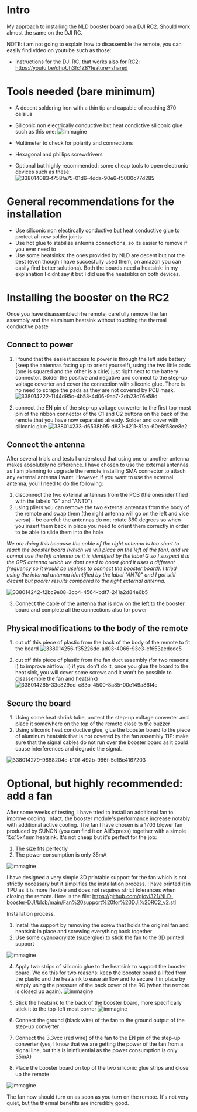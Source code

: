 # Intro
My approach to installing the NLD booster board on a DJI RC2. Should work almost the same on the DJI RC.

NOTE: i am not going to explain how to disassemble the remote, you can easily find video on youtube such as those:
- Instructions for the DJI RC, that works also for RC2: https://youtu.be/dhpUh3fc1Z8?feature=shared

# Tools needed (bare minimum)
- A decent soldering iron with a thin tip and capable of reaching 370 celsius
- Siliconic non electrically conductive but heat condictive siliconic glue such as this one:
![immagine](https://github.com/user-attachments/assets/2a0a0e62-e4f0-48af-b45c-07f20505b6b9)

- Multimeter to check for polarity and connections
- Hexagonal and phillips screwdrivers
- Optional but highly recommended: some cheap tools to open electronic devices such as these: 
![338014083-f758fa75-01d6-4dda-90e6-f5000c77d285](https://github.com/user-attachments/assets/3a104caa-c078-41a8-82ae-4bfe9642fcd5)

# General recommendations for the installation
- Use siliconic non electircally conductive but heat conductive glue to protect all new solder joints
- Use hot glue to stabilize antenna connections, so its easier to remove if you ever need to
- Use some heatsinks: the ones provided by NLD are decent but not the best (even though I have succesfully used them, on amazon you can easily find better solutions). Both the boards need a heatsink: in my explanation I didnt say it but I did use the heatsibks on both devices. 

# Installing the booster on the RC2
Once you have disassembled rhe remote, carefully remove the fan assembly and the aluminum heatsink without touching the thermal conductive paste

## Connect to power
1) I found that the easiest access to power is through the left side battery (keep the antennas facing up to orient yourself), using the two little pads (one is squared and the other is a cirle) just right next to the battery connector.
Solder the positive and negative and connect to the step-up voltage coverter and cover the connection with siliconic glue. There is no need to scrape the pads as they are not covered by PCB mask. 
![338014222-1144d95c-4b53-4d06-9aa7-2db23c76e58d](https://github.com/user-attachments/assets/84bd62b7-80bc-459f-bac5-7fd410ec257c)

2) connect the EN pin of the step-up voltage converter to the first top-most pin of the ribbon connector of the C1 and C2 buttons on the back of the remote that you have now separated already. Solder and cover with siliconic glue
![338014233-d6538b95-d831-4211-81aa-60e8f58ce8e2](https://github.com/user-attachments/assets/02a135ea-abfc-440f-873a-d80f987c154f)


## Connect the antenna
After several trials and tests I understood that using one or another antenna makes absolutely no difference. I have chosen to use the external antennas as I am planning to upgrade the remote installing SMA connector to attach any external antenna I want.
However, if you want to use the external antenna, you'll need to do the following:
1) disconnect the two external antennas from the PCB (the ones identified with the labels "G" and "ANT0")
2) using pliers you can remove the two external antennas from the body of the remote and swap them (the right antenna will go on the left and vice versa) - be careful: the antennas do not rotate 360 degrees so when you insert them back in place you need to orient them correctly in order to be able to slide them into the hole

_We are doing this because the cable of the right antenna is too short to reach the booster board (which we will place on the left of the fan), and we cannot use the left antenna as it is identified by the label G so I suspect it is the GPS antenna which we dont need to boost (and it uses a different frequency so it would be useless to connect the booster board). I tried using the internal antenna identified by the label "ANT0" and I got still decent but poorer results compared to the right external antenna._

![338014242-f2bc9e08-3cb4-4564-bdf7-241a2d84e6b5](https://github.com/user-attachments/assets/417ba36e-a6c6-4ae3-bb7c-2bb3994f88dd)

3) Connect the cable of the antenna that is now on the left to the booster board and complete all the connections also for power

## Physical modifications to the body of the remote
1) cut off this piece of plastic from the back of the body of the remote to fit the board
![338014256-f35226de-ad03-4066-93e3-cf653aedede5](https://github.com/user-attachments/assets/1b31d383-5dac-4663-8fc0-633d96ce6103)

2) cut off this piece of plastic from the fan duct assembly (for two reasons: i) to improve airflow; ii) if you don't do it, once you glue the board to the heat sink, you will cover some screws and it won't be possible to disassemble the fan and heatsink)
![338014265-33c829ed-c83b-4500-8a85-00e149a86f4c](https://github.com/user-attachments/assets/ea0df4d9-483e-4115-a9bc-a2cf22d3167d)

## Secure the board
1) Using some heat shrink tube, protect the step-up voltage converter and place it somewhere on the top of the remote close to the buzzer
2) Using siliconic heat conductive glue, glue the booster board to the piece of aluminum heatsink that is not covered by the fan assembly
TIP: make sure that the signal cables do not run over the booster board as it could cause interferences and degrade the signal.

![338014279-9688204c-b10f-492b-966f-5c18c4167203](https://github.com/user-attachments/assets/5e6bb913-2738-49b2-88ac-fa55c516e083)

# Optional, but highly recommended: add a fan
After some weeks of testing, I have tried to install an additional fan to improve cooling. Infact, the booster module's performance increase notably with additional active cooling.
The fan I have chosen is a 1703 blower fan produced by SUNON (you can find it on AliExpress) together with a simple 15x15x4mm heatsink. It's not cheap but it's perfect for the job:
1) The size fits perfectly
2) The power consumption is only 35mA

![immagine](https://github.com/user-attachments/assets/49606fb3-6f73-40b4-97c7-34e063005d63)

I have designed a very simple 3D printable support for the fan which is not strictly necessary but it simplifies the installation process. I have printed it in TPU as it is more flexible and does not requires strict tolerances when closing the remote.
Here is the file: https://github.com/giovi321/NLD-booster-DJI/blob/main/Fan%20support%20for%20DJI%20RC2_v2.stl

Installation process.
1) Install the support by removing the screw that holds the original fan and heatsink in place and screwing everything back together
2) Use some cyanoacrylate (superglue) to stick the fan to the 3D printed support

![immagine](https://github.com/user-attachments/assets/035c136f-be91-4494-b592-450a0823810c)

4) Apply two strips of siliconic glue to the heatsink to support the booster board. We do this for two reasons: keep the booster board a lifted from the plastic and the heatsink to ease airflow and to secure it in place by simply using the pressure of the back cover of the RC (when the remote is closed up again).
![immagine](https://github.com/user-attachments/assets/f78de367-cee7-4902-9fcb-1bfe56799720)

5) Stick the heatsink to the back of the booster board, more specifically stick it to the top-left most corner
![immagine](https://github.com/user-attachments/assets/51fc7ce0-e61c-4bdb-8cc4-44f23ebba711)

6) Connect the ground (black wire) of the fan to the ground output of the step-up converter
7) Connect the 3.3vcc (red wire) of the fan to the EN pin of the step-up converter (yes, I know that we are getting the power of the fan from a signal line, but this is ininfluential as the power consumption is only 35mA)
8) Place the booster board on top of the two siliconic glue strips and close up the remote

![immagine](https://github.com/user-attachments/assets/f9fc1608-46f9-4fcd-8e62-9ebfd2d92c7b)

The fan now should turn on as soon as you turn on the remote. It's not very quiet, but the thermal benefits are incredibly good.
